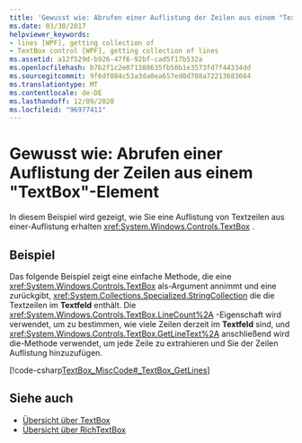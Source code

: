 ```yaml
---
title: 'Gewusst wie: Abrufen einer Auflistung der Zeilen aus einem "TextBox"-Element'
ms.date: 03/30/2017
helpviewer_keywords:
- lines [WPF], getting collection of
- TextBox control [WPF], getting collection of lines
ms.assetid: a12f529d-b926-47f6-92bf-cad5f17b532a
ms.openlocfilehash: b7b2f1c2e071388635fb50b1e3573fd7f44334dd
ms.sourcegitcommit: 9f6df084c53a3da0ea657ed0d708a72213683084
ms.translationtype: MT
ms.contentlocale: de-DE
ms.lasthandoff: 12/09/2020
ms.locfileid: "96977411"
---
```

# <a name="how-to-get-a-collection-of-lines-from-a-textbox"></a>Gewusst wie: Abrufen einer Auflistung der Zeilen aus einem "TextBox"-Element
In diesem Beispiel wird gezeigt, wie Sie eine Auflistung von Textzeilen aus einer-Auflistung erhalten <xref:System.Windows.Controls.TextBox> .  
  
## <a name="example"></a>Beispiel  
 Das folgende Beispiel zeigt eine einfache Methode, die eine <xref:System.Windows.Controls.TextBox> als-Argument annimmt und eine zurückgibt, <xref:System.Collections.Specialized.StringCollection> die die Textzeilen im **Textfeld** enthält.  Die <xref:System.Windows.Controls.TextBox.LineCount%2A> -Eigenschaft wird verwendet, um zu bestimmen, wie viele Zeilen derzeit im **Textfeld** sind, und <xref:System.Windows.Controls.TextBox.GetLineText%2A> anschließend wird die-Methode verwendet, um jede Zeile zu extrahieren und Sie der Zeilen Auflistung hinzuzufügen.  
  
 [!code-csharp[TextBox_MiscCode#_TextBox_GetLines](~/samples/snippets/csharp/VS_Snippets_Wpf/TextBox_MiscCode/CSharp/Window1.xaml.cs#_textbox_getlines)]  
  
## <a name="see-also"></a>Siehe auch

- [Übersicht über TextBox](textbox-overview.md)
- [Übersicht über RichTextBox](richtextbox-overview.md)
